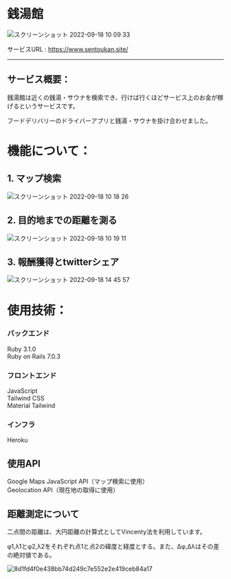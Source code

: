# 銭湯館

![スクリーンショット 2022-09-18 10 09 33](https://user-images.githubusercontent.com/64511596/190881300-cd3d29a7-76f2-48b7-a4de-fb5c825437c2.png)

サービスURL : https://www.sentoukan.site/

---

## サービス概要：

銭湯館は近くの銭湯・サウナを検索でき、行けば行くほどサービス上のお金が稼げるというサービスです。

フードデリバリーのドライバーアプリと銭湯・サウナを掛け合わせました。

# 機能について：
## 1. マップ検索

![スクリーンショット 2022-09-18 10 18 26](https://user-images.githubusercontent.com/64511596/190881520-46312215-9e6e-4eed-ba99-210e8b27a8ae.png)


## 2. 目的地までの距離を測る

![スクリーンショット 2022-09-18 10 19 11](https://user-images.githubusercontent.com/64511596/190881528-431cb4d1-e263-40e4-8c0f-a5b810d6bd12.png)

## 3. 報酬獲得とtwitterシェア

![スクリーンショット 2022-09-18 14 45 57](https://user-images.githubusercontent.com/64511596/190910577-c6a3afe0-dc15-407e-a292-7b1f80c108c7.png)

# 使用技術：

### バックエンド

Ruby 3.1.0  
Ruby on Rails 7.0.3

### フロントエンド

JavaScript  
Tailwind CSS  
Material Tailwind

### インフラ

Heroku

## 使用API
Google Maps JavaScript API（マップ検索に使用）  
Geolocation API（現在地の取得に使用）  

## 距離測定について

二点間の距離は、大円距離の計算式としてVincenty法を利用しています。

φ1,λ1とφ2,λ2をそれぞれ点1と点2の緯度と経度とする。また、Δφ,Δλはその差の絶対値である。

![8d1fd4f0e438bb74d249c7e552e2e419ceb84a17](https://user-images.githubusercontent.com/64511596/190977895-5ffde18c-a937-4d00-810b-4ae9af6fffd3.svg)



